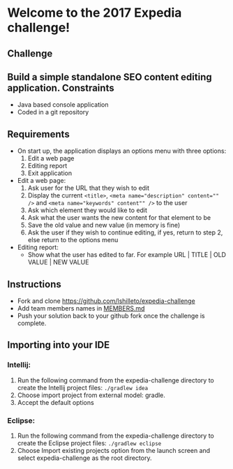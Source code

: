 Welcome to the 2017 Expedia challenge!
====================================================================
Challenge
----------
Build a simple standalone SEO content editing application.
Constraints
------------
* Java based console application
* Coded in a git repository

Requirements
------------
* On start up, the application displays an options menu with three options:
    1. Edit a web page
    2. Editing report
    3. Exit application
* Edit a web page:
    1. Ask user for the URL that they wish to edit
    2. Display the current `<title>`, `<meta name="description" content="" />` and `<meta name="keywords" content"" />` to the user
    3. Ask which element they would like to edit
    4. Ask what the user wants the new content for that element to be
    5. Save the old value and new value (in memory is fine)
    6. Ask the user if they wish to continue editing, if yes, return to step 2, else return to the options menu
* Editing report:
    * Show what the user has edited to far. For example URL | TITLE | OLD VALUE | NEW VALUE 

Instructions
-------------
* Fork and clone <https://github.com/lshilleto/expedia-challenge>
* Add team members names in [MEMBERS.md](MEMBERS.md)
* Push your solution back to your github fork once the challenge is complete.

Importing into your IDE
-------------------
### Intellij:
1. Run the following command from the expedia-challenge directory to create the Intellij project files: `./gradlew idea`
2. Choose import project from external model: gradle.
3. Accept the default options

### Eclipse:
1. Run the following command from the expedia-challenge directory to create the Eclipse project files: `./gradlew eclipse`
2. Choose Import existing projects option from the launch screen and select expedia-challenge as the root directory.   